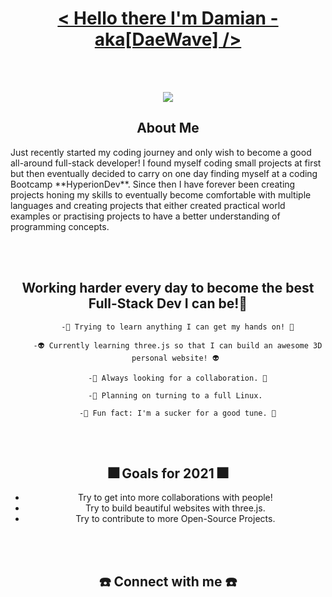 <br></br>

<h1 align="center"> <u> < Hello there I'm Damian - aka[DaeWave] /> </u> </h1>

<br></br>

<p align="center">
  <img src="https://user-images.githubusercontent.com/65224451/138844428-4e44c0b3-f223-4c64-a743-ad8ade2f4653.gif"/>
</p>

<h2 align="center"> About Me </h2>
<p> Just recently started my coding journey and only wish to become a good all-around full-stack developer!
I found myself coding small projects at first but then eventually decided to carry on one day finding myself at a coding Bootcamp **HyperionDev**. Since then I have forever been creating projects honing my skills to eventually become comfortable with multiple languages and creating projects that either created practical world examples or practising projects to have a better understanding of programming concepts.
</p>

<br></br>

<h2 align="center"> Working harder every day to become the best Full-Stack Dev I can be!💯 </h2> 
<ul align="center">

     -🥇 Trying to learn anything I can get my hands on! 🥇

     -👽 Currently learning three.js so that I can build an awesome 3D personal website! 👽

     -🍎 Always looking for a collaboration. 🍎

     -🌵 Planning on turning to a full Linux. 

     -🎵 Fun fact: I'm a sucker for a good tune. 🎵
</ul>

<br></br>

<h2 align="center"> 🎆 Goals for 2021 🎆 </h2>
<ul align="center">
  <li>
    Try to get into more collaborations with people!
  </li>
  <li>
    Try to build beautiful websites with three.js.
  </li>
  <li>
    Try to contribute to more Open-Source Projects.
  </li>
</ul>

<br></br>

<h2 align="center"> ☎️ Connect with me ☎️ </h2> 
